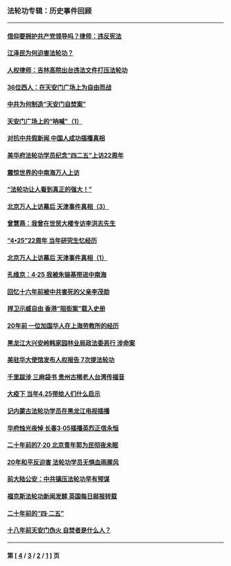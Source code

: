 ### 法轮功专辑：历史事件回顾
---
#### [信仰要拥护共产党领导吗？律师：违反宪法](../../pages/nf5793/n14061325.md?10050430) 
#### [江泽民为何迫害法轮功？](../../pages/nf5793/n13876324.md?10050430) 
#### [人权律师：吉林高院出台违法文件打压法轮功](../../pages/nf5793/n13825665.md?10050430) 
#### [36位西人：在天安门广场上为自由而战](../../pages/nf5793/n13390029.md?10050430) 
#### [中共为何制造“天安门自焚案”](../../pages/nf5793/n13183270.md?10050430) 
#### [天安门广场上的“呐喊”（1）](../../pages/nf5793/n13105277.md?10050430) 
#### [对抗中共假新闻 中国人成功插播真相](../../pages/nf5793/n12910618.md?10050430) 
#### [美华府法轮功学员纪念“四二五”上访22周年](../../pages/nf5793/n12904445.md?10050430) 
#### [震惊世界的中南海万人上访](../../pages/nf5793/n12903976.md?10050430) 
#### [“法轮功让人看到真正的强大！”](../../pages/nf5793/n12903195.md?10050430) 
#### [北京万人上访幕后 天津事件真相（3）](../../pages/nf5793/n12902807.md?10050430) 
#### [曾慧燕：我曾在世贸大楼专访李洪志先生](../../pages/nf5793/n12898729.md?10050430) 
#### [“4•25”22周年 当年研究生忆经历](../../pages/nf5793/n12894152.md?10050430) 
#### [北京万人上访幕后 天津事件真相（1）](../../pages/nf5793/n12885174.md?10050430) 
#### [孔维京：4·25 我被朱镕基带进中南海](../../pages/nf5793/n12864987.md?10050430) 
#### [回忆十六年前被中共害死的父亲李茂勋](../../pages/nf5793/n12880270.md?10050430) 
#### [捍卫示威自由 香港“阻街案”载入史册](../../pages/nf5793/n12811245.md?10050430) 
#### [20年前 一位加国华人在上海劳教所的经历](../../pages/nf5793/n12707932.md?10050430) 
#### [黑龙江大兴安岭韩家园林业局政法委恶行 涉命案](../../pages/nf5793/n12622815.md?10050430) 
#### [美驻华大使馆发布人权报告 7次提法轮功](../../pages/nf5793/n12520541.md?10050430) 
#### [千里跋涉 三麻袋书 贵州古稀老人台湾传福音](../../pages/nf5793/n12198750.md?10050430) 
#### [大疫下 当年4.25带给人们什么启示](../../pages/nf5793/n12058565.md?10050430) 
#### [记内蒙古法轮功学员在黑龙江电视插播](../../pages/nf5793/n11699194.md?10050430) 
#### [华府烛光夜悼 长春3·05插播英烈正信永恒](../../pages/nf5793/n11397432.md?10050430) 
#### [二十年前的7·20 北京青年郭为民彻夜未眠](../../pages/nf5793/n11354195.md?10050430) 
#### [20年和平反迫害 法轮功学员无惧血雨腥风](../../pages/nf5793/n11348279.md?10050430) 
#### [前大陆公安：中共镇压法轮功早有预谋](../../pages/nf5793/n11352168.md?10050430) 
#### [福克斯法轮功新闻发酵  英国每日邮报转载](../../pages/nf5793/n11285952.md?10050430) 
#### [二十年前的“四·二五”](../../pages/nf5793/n11207639.md?10050430) 
#### [十八年前天安门伪火 自焚者是什么人？](../../pages/nf5793/n10996556.md?10050430) 

---
#### 第 [ [4](./4.md?10050430) / [3](./3.md?10050430) / [2](./2.md?10050430) / [1](./1.md?10050430) ] 页

